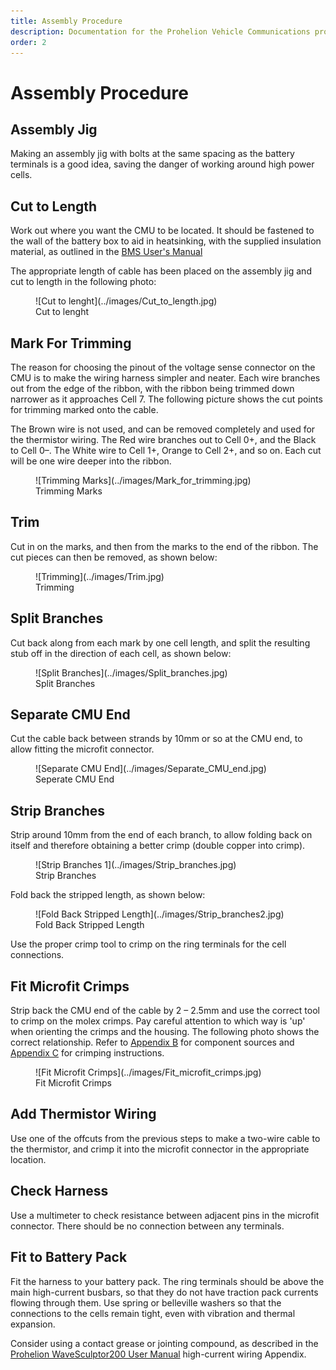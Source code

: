 ```yaml
---
title: Assembly Procedure
description: Documentation for the Prohelion Vehicle Communications protocol
order: 2
---
```


# Assembly Procedure

## Assembly Jig

Making an assembly jig with bolts at the same spacing as the battery terminals is a good idea, saving the danger of working around high power cells.

## Cut to Length

Work out where you want the CMU to be located.  It should be fastened to the wall of the battery box to aid in heatsinking, with the supplied insulation material, as outlined in the [BMS User's Manual](../../index.md)

The appropriate length of cable has been placed on the assembly jig and cut to length in the following photo:

<figure markdown>
![Cut to lenght](../images/Cut_to_length.jpg)
<figcaption>Cut to lenght</figcaption>
</figure>

## Mark For Trimming

The reason for choosing the pinout of the voltage sense connector on the CMU is to make the wiring harness simpler and neater.  Each wire branches out from the edge of the ribbon, with the ribbon being trimmed down narrower as it approaches Cell 7.  The following picture shows the cut points for trimming marked onto the cable.  

The Brown wire is not used, and can be removed completely and used for the thermistor wiring.  The Red wire branches out to Cell 0+, and the Black to Cell 0–.  The White wire to Cell 1+, Orange to Cell 2+, and so on.  Each cut will be one wire deeper into the ribbon.

<figure markdown>
![Trimming Marks](../images/Mark_for_trimming.jpg)
<figcaption>Trimming Marks</figcaption>
</figure>

## Trim

Cut in on the marks, and then from the marks to the end of the ribbon.  The cut pieces can then be removed, as shown below:

<figure markdown>
![Trimming](../images/Trim.jpg)
<figcaption>Trimming</figcaption>
</figure>

## Split Branches

Cut back along from each mark by one cell length, and split the resulting stub off in the direction of each cell, as shown below:

<figure markdown>
![Split Branches](../images/Split_branches.jpg)
<figcaption>Split Branches</figcaption>
</figure>

## Separate CMU End

Cut the cable back between strands by 10mm or so at the CMU end, to allow fitting the microfit connector.

<figure markdown>
![Separate CMU End](../images/Separate_CMU_end.jpg)
<figcaption>Seperate CMU End</figcaption>
</figure>

## Strip Branches

Strip around 10mm from the end of each branch, to allow folding back on itself and therefore obtaining a better crimp (double copper into crimp).

<figure markdown>
![Strip Branches 1](../images/Strip_branches.jpg)
<figcaption>Strip Branches</figcaption>
</figure>

Fold back the stripped length, as shown below:

<figure markdown>
![Fold Back Stripped Length](../images/Strip_branches2.jpg)
<figcaption>Fold Back Stripped Length</figcaption>
</figure>

Use the proper crimp tool to crimp on the ring terminals for the cell connections.

## Fit Microfit Crimps

Strip back the CMU end of the cable by 2 – 2.5mm and use the correct tool to crimp on the molex crimps.  Pay careful attention to which way is 'up' when orienting the crimps and the housing.  The following photo shows the correct relationship. Refer to [Appendix B](../../Appendix/80_Appendix_B.md) for component sources and [Appendix C](../../Appendix/90_Appendix_C.md) for crimping instructions.

<figure markdown>
![Fit Microfit Crimps](../images/Fit_microfit_crimps.jpg)
<figcaption>Fit Microfit Crimps</figcaption>
</figure>

## Add Thermistor Wiring

Use one of the offcuts from the previous steps to make a two-wire cable to the thermistor, and crimp it into the microfit connector in the appropriate location.

## Check Harness

Use a multimeter to check resistance between adjacent pins in the microfit connector.  There should be no connection between any terminals.  

## Fit to Battery Pack

Fit the harness to your battery pack.  The ring terminals should be above the main high-current busbars, so that they do not have traction pack currents flowing through them.  Use spring or belleville washers so that the connections to the cells remain tight, even with vibration and thermal expansion.  

Consider using a contact grease or jointing compound, as described in the [Prohelion WaveSculptor200 User Manual](../../../../Motor_Controllers/WaveSculptor200/User_Manual/index.md) high-current wiring Appendix.